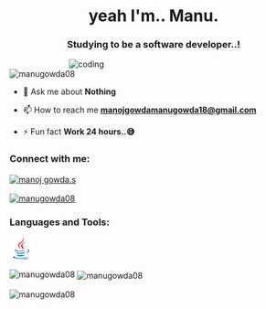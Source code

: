 <h1 align="center">yeah I'm.. Manu.</h1>

<h3 align="center">Studying to be a software developer..!</h3>
<img align="right" alt="coding" width="400"src="https://user-images.githubuser content.com/55389276//40866485-8fb1c876-4d6a-98dc-08c49811eaf70.gif>


<p align="left"> <img src="https://komarev.com/ghpvc/?username=manugowda08&label=Profile%20views&color=0e75b6&style=flat" alt="manugowda08" /> </p>

- 💬 Ask me about **Nothing**

- 📫 How to reach me **manojgowdamanugowda18@gmail.com**

- ⚡ Fun fact **Work 24 hours..😅**

<h3 align="left">Connect with me:</h3>

<p align="left">

<a href="https://linkedin.com/in/manoj gowda.s" target="blank"><img align="center" src="https://raw.githubusercontent.com/rahuldkjain/github-profile-readme-generator/master/src/images/icons/Social/linked-in-alt.svg" alt="manoj gowda.s" height="30" width="40" /></a>

<a href="https://instagram.com/manugowda08" target="blank"><img align="center" src="https://raw.githubusercontent.com/rahuldkjain/github-profile-readme-generator/master/src/images/icons/Social/instagram.svg" alt="manugowda08" height="30" width="40" /></a>

</p>

<h3 align="left">Languages and Tools:</h3>

<p align="left"> <a href="https://www.java.com" target="_blank" rel="noreferrer"> <img src="https://raw.githubusercontent.com/devicons/devicon/master/icons/java/java-original.svg" alt="java" width="40" height="40"/> </a> </p>

<p><img align="left" src="https://github-readme-stats.vercel.app/api/top-langs?username=manugowda08&show_icons=true&locale=en&layout=compact" alt="manugowda08" /></p>

<p>&nbsp;<img align="center" src="https://github-readme-stats.vercel.app/api?username=manugowda08&show_icons=true&locale=en" alt="manugowda08" /></p>

<p><img align="center" src="https://github-readme-streak-stats.herokuapp.com/?user=manugowda08&" alt="manugowda08" /></p>
